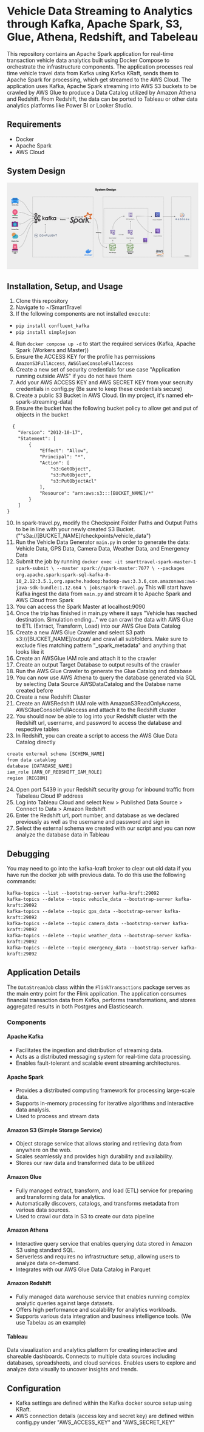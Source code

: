 # Vehicle Data Streaming to Analytics through Kafka, Apache Spark, S3, Glue, Athena, Redshift, and Tabeleau

This repository contains an Apache Spark application for real-time transaction vehicle data analytics built using Docker Compose to orchestrate the infrastructure components. The application processes real time vehicle travel data from Kafka using Kafka KRaft, sends them to Apache Spark for processing, which get streamed to the AWS Cloud. The application uses Kafka, Apache Spark streaming into AWS S3 buckets to be crawled by AWS Glue to produce a Data Catalog utilized by Amazon Athena and Redshift. From Redshift, the data can be ported to Tableau or other data analytics platforms like Power BI or Looker Studio.

## Requirements
- Docker
- Apache Spark
- AWS Cloud

## System Design
![System Design.png](System%20Design.png)

## Installation, Setup, and Usage
1. Clone this repository
2. Navigate to ~/SmartTravel
3. If the following components are not installed execute:
- `pip install confluent_kafka`
- `pip install simplejson`
4. Run `docker compose up -d` to start the required services (Kafka, Apache Spark (Workers and Master))
5. Ensure the ACCESS KEY for the profile has permissions `AmazonS3FullAccess`, `AWSGlueConsoleFullAccess`
6. Create a new set of security credentials for use case "Application running outside AWS" if you do not have them
7. Add your AWS ACCESS KEY and AWS SECRET KEY from your secruity credentials in config.py (Be sure to keep these credentials secure)
8. Create a public S3 Bucket in AWS Cloud. (In my project, it's named eh-spark-streaming-data)
9. Ensure the bucket has the following bucket policy to allow get and put of objects in the bucket
```
  {
    "Version": "2012-10-17",
    "Statement": [
        {
            "Effect": "Allow",
            "Principal": "*",
            "Action": [
                "s3:GetObject",
                "s3:PutObject",
                "s3:PutObjectAcl"
            ],
            "Resource": "arn:aws:s3:::[BUCKET_NAME]/*"
        }
    ]
}
```
10. In spark-travel.py, modify the Checkpoint Folder Paths and Output Paths to be in line with your newly created S3 Bucket. (""s3a://[BUCKET_NAME]/checkpoints/vehicle_data")
11. Run the Vehicle Data Generator `main.py` in order to generate the data: Vehicle Data, GPS Data, Camera Data, Weather Data, and Emergency Data
12. Submit the job by running `docker exec -it smarttravel-spark-master-1 spark-submit \
  --master spark://spark-master:7077 \
  --packages org.apache.spark:spark-sql-kafka-0-10_2.12:3.5.1,org.apache.hadoop:hadoop-aws:3.3.6,com.amazonaws:aws-java-sdk-bundle:1.12.664 \
  jobs/spark-travel.py`
  This will start have Kafka ingest the data from `main.py` and stream it to Apache Spark and AWS Cloud from Spark
13. You can access the Spark Master at localhost:9090
14. Once the trip has finished in main.py where it says "Vehicle has reached destination. Simulation ending..." we can crawl the data with AWS Glue to ETL (Extract, Transform, Load) into our AWS Glue Data Catalog
15. Create a new AWS Glue Crawler and select S3 path s3://[BUCKET_NAME]/output/ and crawl all subfolders. Make sure to exclude files matching pattern "_spark_metadata" and anything that looks like it
16. Create an AWSGlue IAM role and attach it to the crawler
17. Create an output Target Database to output results of the crawler
18. Run the AWS Glue Crawler to generate the Glue Catalog and database
19. You can now use AWS Athena to query the database generated via SQL by selecting Data Source AWSDataCatalog and the Databse name created before
20. Create a new Redshift Cluster
21. Create an AWSRedshift IAM role with AmazonS3ReadOnlyAccess, AWSGlueConsoleFullAccess and attach it to the Redshift cluster
22. You should now be able to log into your Redshift cluster with the Redshift url, username, and password to access the database and respective tables
23. In Redshift, you can create a script to access the AWS Glue Data Catalog directly
```
create external schema [SCHEMA_NAME]
from data cataklog
database [DATABASE_NAME]
iam_role [ARN_OF_REDSHIFT_IAM_ROLE]
region [REGION]
```
24. Open port 5439 in your Redshift security group for inbound traffic from Tabeleau Cloud IP address
25. Log into Tableau Cloud and select New > Published Data Source > Connect to Data > Amazon Redshift
26. Enter the Redshift url, port number, and database as we declared previously as well as the username and password and sign in
27. Select the external schema we created with our script and you can now analyze the database data in Tableau

## Debugging
You may need to go into the kafka-kraft broker to clear out old data if you have run the docker job with previous data. To do this use the following commands:
```
kafka-topics --list --bootstrap-server kafka-kraft:29092
kafka-topics --delete --topic vehicle_data --bootstrap-server kafka-kraft:29092
kafka-topics --delete --topic gps_data --bootstrap-server kafka-kraft:29092
kafka-topics --delete --topic camera_data --bootstrap-server kafka-kraft:29092
kafka-topics --delete --topic weather_data --bootstrap-server kafka-kraft:29092
kafka-topics --delete --topic emergency_data --bootstrap-server kafka-kraft:29092
```

## Application Details
The `DataStreamJob` class within the `FlinkTransactions` package serves as the main entry point for the Flink application. The application consumes financial transaction data from Kafka, performs transformations, and stores aggregated results in both Postgres and Elasticsearch.

### Components
#### Apache Kafka
- Facilitates the ingestion and distribution of streaming data.
- Acts as a distributed messaging system for real-time data processing.
- Enables fault-tolerant and scalable event streaming architectures.

#### Apache Spark
- Provides a distributed computing framework for processing large-scale data.
- Supports in-memory processing for iterative algorithms and interactive data analysis.
- Used to process and stream data

#### Amazon S3 (Simple Storage Service)
- Object storage service that allows storing and retrieving data from anywhere on the web.
- Scales seamlessly and provides high durability and availability.
- Stores our raw data and transformed data to be utilized

#### Amazon Glue
- Fully managed extract, transform, and load (ETL) service for preparing and transforming data for analytics.
- Automatically discovers, catalogs, and transforms metadata from various data sources.
- Used to crawl our data in S3 to create our data pipeline

#### Amazon Athena
- Interactive query service that enables querying data stored in Amazon S3 using standard SQL.
- Serverless and requires no infrastructure setup, allowing users to analyze data on-demand.
- Integrates with our AWS Glue Data Catalog in Parquet

#### Amazon Redshift
- Fully managed data warehouse service that enables running complex analytic queries against large datasets.
- Offers high performance and scalability for analytics workloads.
- Supports various data integration and business intelligence tools. (We use Tabelau as an example)

#### Tableau
Data visualization and analytics platform for creating interactive and shareable dashboards.
Connects to multiple data sources including databases, spreadsheets, and cloud services.
Enables users to explore and analyze data visually to uncover insights and trends.





## Configuration
- Kafka settings are defined within the Kafka docker source setup using KRaft.
- AWS connection details (access key and secret key) are defined within config.py under "AWS_ACCESS_KEY" and "AWS_SECRET_KEY"
